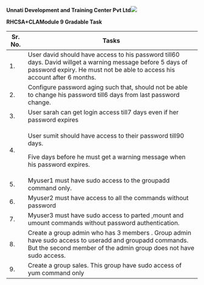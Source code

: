 ﻿**Unnati Development and Training Center Pvt Ltd![](Aspose.Words.d3670fa4-5a6d-45b2-958c-59c311635c8e.001.png)**

**RHCSA+CLAModule 9 Gradable Task**



|**Sr. No.**|**Tasks**|
| - | - |
|1\.|User david should have access to his password till60 days. David willget a warning message before 5 days of password expiry. He must not be able to access his account after 6 months.|
|2\.|Configure password aging such that, should not be able to change his password till6 days from last password change.|
|3\.|User sarah can get login access till7 days even if her password expires|
|4\.|<p>User sumit should have access to their password till90 days.</p><p>Five days before he must get a warning message when his password expires.</p>|
|5\.|Myuser1 must have sudo access to the groupadd command only.|
|6\.|Myuser2 must have access to all the commands without password|
|7\.|Myuser3 must have sudo access to parted ,mount and umount commands without password authentication.|
|8\.|Create a group admin who has 3 members . Group admin have sudo access to useradd and groupadd commands. But the second member of the admin group does not have sudo access.|
|9\.|Create a group sales. This group have sudo access of yum command only|

